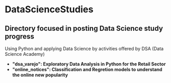 # DataScienceStudies

## Directory focused in posting Data Science study progress

Using Python and applying Data Science by activities offered by DSA (Data Science Academy)

* <b>"dsa_varejo": Exploratory Data Analysis in Python for the Retail Sector 
* <b>"online_notices": Classification and Regretion models to understand the online new popularity